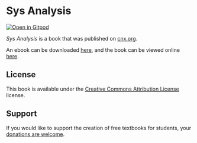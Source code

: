 # Sys Analysis

[![Open in Gitpod](https://gitpod.io/button/open-in-gitpod.svg)](https://gitpod.io/from-referrer/)

_Sys Analysis_ is a book that was published on [cnx.org](https://cnx.org/).

An ebook can be downloaded [here](https://github.com/cnx-user-books/cnxbook-sys-analysis/releases/latest), and the book can be viewed online [here](https://github.com/cnx-user-books/cnxbook-sys-analysis/releases/latest).

## License
This book is available under the [Creative Commons Attribution License](./LICENSE) license.

## Support
If you would like to support the creation of free textbooks for students, your [donations are welcome](https://riceconnect.rice.edu/donation/support-openstax-banner).

